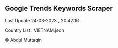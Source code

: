 

## Google Trends Keywords Scraper 
 
Last Update 24-03-2023 , 20:42:16

Country List :
VIETNAM.json



© Abdul Muttaqin 
